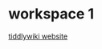 # workspace 1
[tiddlywiki website](https://tiddlywiki.com/ ':include :type=iframe width=100% height=400px')
